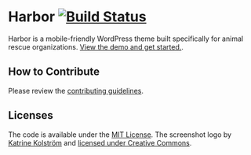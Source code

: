 # Harbor [![Build Status](https://travis-ci.org/cferdinandi/harbor-wp-theme.svg)](https://travis-ci.org/cferdinandi/harbor-wp-theme)

Harbor is a mobile-friendly WordPress theme built specifically for animal rescue organizations. [View the demo and get started.](http://harbor.gomakethings.com).



## How to Contribute

Please review the [contributing guidelines](CONTRIBUTING.md).



## Licenses

The code is available under the [MIT License](LICENSE.md). The screenshot logo by [Katrine Kolström](https://thenounproject.com/search/?q=harbor&i=155968) and [licensed under Creative Commons](http://creativecommons.org/licenses/by/3.0/us/).
